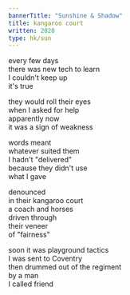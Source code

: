 ```yaml
---
bannerTitle: "Sunshine & Shadow" 
title: kangaroo court
written: 2020
type: hk/sun
---
```


every few days  
there was new tech to learn  
I couldn't keep up  
it's true  


they would roll their eyes  
when I asked for help  
apparently now  
it was a sign of weakness  


words meant  
whatever suited them  
I hadn't "delivered"  
because they didn't use  
what I gave  


denounced  
in their kangaroo court  
a coach and horses  
driven through  
their veneer  
of "fairness"  


soon it was playground tactics  
I was sent to Coventry  
then drummed out of the regiment  
by a man  
I called friend
